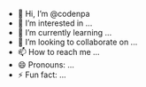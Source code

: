 - 👋 Hi, I’m @codenpa
- 👀 I’m interested in ...
- 🌱 I’m currently learning ...
- 💞️ I’m looking to collaborate on ...
- 📫 How to reach me ...
- 😄 Pronouns: ...
- ⚡ Fun fact: ...

<!---
codenpa/codenpa is a ✨ special ✨ repository because its `README.md` (this file) appears on your GitHub profile.
You can click the Preview link to take a look at your changes.
--->
